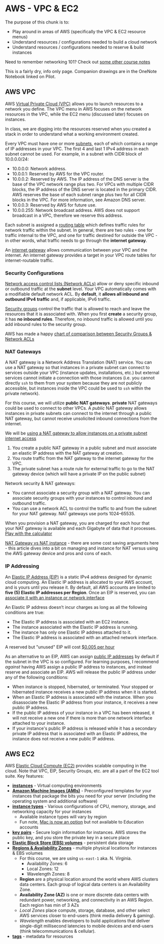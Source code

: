 # AWS - VPC & EC2

The purpose of this chunk is to:
- Play around in areas of AWS (specifically the VPC & EC2 resource menus)
- Understand resources / configurations needed to build a cloud network
- Understand resources / configurations needed to reserve & build instances

Need to remember networking 101?  Check out [some other course notes](https://github.com/pattonsgirl/CEG2410/blob/main/LectureNotes/Week03-Networking.md)

This is a fairly dry, info only page.  Companion drawings are in the OneNote Notebook linked on Pilot.

## AWS VPC

AWS [Virtual Private Cloud (VPC)](https://docs.aws.amazon.com/vpc/latest/userguide/what-is-amazon-vpc.html) allows you to launch resources to a network you define.  The VPC menu in AWS focuses on the network resources in the VPC, while the EC2 menu (discussed later) focuses on instances.

In class, we are digging into the resources reserved when you created a stack in order to understand what a working environment created.

Every VPC must have one or more [subnets](https://docs.aws.amazon.com/vpc/latest/userguide/configure-subnets.html), each of which contains a range of IP addresses in your VPC.  The first 4 and last 1 IPv4 address in each subnet cannot be used.  For example, in a subnet with CIDR block of 10.0.0.0/24:
- 10.0.0.0: Network address.
- 10.0.0.1: Reserved by AWS for the VPC router.
- 10.0.0.2: Reserved by AWS. The IP address of the DNS server is the base of the VPC network range plus two. For VPCs with multiple CIDR blocks, the IP address of the DNS server is located in the primary CIDR. AWS reserves the base of each subnet range plus two for all CIDR blocks in the VPC. For more information, see Amazon DNS server.
- 10.0.0.3: Reserved by AWS for future use.
- 10.0.0.255: Network broadcast address. AWS does not support broadcast in a VPC, therefore we reserve this address. 

Each subnet is assigned a [routing table](https://docs.aws.amazon.com/vpc/latest/userguide/VPC_Route_Tables.html#subnet-route-tables) which defines traffic rules for network traffic within the subnet.  In general, there are two rules - one for traffic internal to the VPC, and one for traffic destined for outside the VPC - in other words, what traffic needs to go through the **internet gateway**.  

An [internet gateway](https://docs.aws.amazon.com/vpc/latest/userguide/VPC_Internet_Gateway.html) allows communication between your VPC and the internet.  An internet gateway provides a target in your VPC route tables for internet-routable traffic. 


### Security Configurations

[Network access control lists (Network ACLs)](https://docs.aws.amazon.com/vpc/latest/userguide/vpc-network-acls.html) allow or deny specific inbound or outbound traffic at the **subnet** level.  Your VPC automatically comes with a modifiable default network ACL. By **default**, it **allows all inbound and outbound IPv4 traffic** and, if applicable, IPv6 traffic.

[Security groups](https://docs.aws.amazon.com/vpc/latest/userguide/VPC_SecurityGroups.html) control the traffic that is allowed to reach and leave the resources that it is associated with.  When you first **create** a security group, it has **no inbound rules**. Therefore, no inbound traffic is allowed until you add inbound rules to the security group.

AWS has made a happy [chart of comparison between Security Groups & Network ACLs](https://docs.aws.amazon.com/vpc/latest/userguide/VPC_Security.html#VPC_Security_Comparison)

### NAT Gateways

A NAT gateway is a Network Address Translation (NAT) service. You can use a NAT gateway so that instances in a private subnet can connect to services outside your VPC (instance updates, installations, etc.) but external services cannot initiate a connection with those instances (i.e. you cannot directly `ssh` to them from your system because they are not publicly accessible, but instances inside the VPC could be used to `ssh` within the private network).

For this course, we will utilize **public NAT gateways**.  **private** NAT gateways could be used to connect to other VPCs.  A *public* NAT gateway allows instances in private subnets can connect to the internet through a public NAT gateway, but cannot receive unsolicited inbound connections from the internet. 

We will be [using a NAT gateway to allow instances on a private subnet internet access](https://docs.aws.amazon.com/vpc/latest/userguide/nat-gateway-scenarios.html#public-nat-internet-access)
1. You create a public NAT gateway in a public subnet and must associate an elastic IP address with the NAT gateway at creation. 
2. You route traffic from the NAT gateway to the internet gateway for the VPC.
3. The private subnet has a route rule for external traffic to go to the NAT gateway device (which will have a private IP on the public subnet) 

Network security & NAT gateways:
- You cannot associate a security group with a NAT gateway. You can associate security groups with your instances to control inbound and outbound traffic.
- You can use a network ACL to control the traffic to and from the subnet for your NAT gateway. NAT gateways use ports 1024–65535. 

When you provision a NAT gateway, you are charged for each hour that your NAT gateway is available and each Gigabyte of data that it processes.  [Play with the calculator](https://aws.amazon.com/vpc/pricing/)

[NAT Gateway vs NAT instance](https://www.tinystacks.com/blog-post/aws-cost-optimization-nat-instances-vs-nat-gateways/) - there are some cost saving arguments here - this article dives into a bit on managing and instance for NAT versus using the AWS gateway device and pros and cons of each.

### IP Addressing

An [Elastic IP Address (EIP)](https://docs.aws.amazon.com/AWSEC2/latest/UserGuide/elastic-ip-addresses-eip.html) is a static IPv4 address designed for dynamic cloud computing. An Elastic IP address is allocated to your AWS account, and is yours until you release it.  By default, all AWS accounts are limited to **five (5) Elastic IP addresses per Region**.  Once an EIP is reserved, you can [associate it with an instance or network interface](https://docs.aws.amazon.com/AWSEC2/latest/UserGuide/elastic-ip-addresses-eip.html#using-instance-addressing-eips-associating)

An Elastic IP address doesn’t incur charges as long as all the following conditions are true:
- The Elastic IP address is associated with an EC2 instance.
- The instance associated with the Elastic IP address is running.
- The instance has only one Elastic IP address attached to it.
- The Elastic IP address is associated with an attached network interface.

A reserved but "unused" EIP will cost [$0.005 per hour](https://aws.amazon.com/ec2/pricing/on-demand/#Elastic_IP_Addresses)


As an alternative to an EIP, AWS can assign [public IP addresses](https://docs.aws.amazon.com/AWSEC2/latest/UserGuide/using-instance-addressing.html#concepts-public-addresses) by default if the subnet in the VPC is so configured.  For learning purposes, I recommend *against* having AWS assign a public IP address to instances, and instead reserve and associate an EIP.  AWS will release the public IP address under any of the following conditions:
- When instance is stopped, hibernated, or terminated. Your stopped or hibernated instance receives a new public IP address when it is started.
- When an Elastic IP address is associated with the instance. When you disassociate the Elastic IP address from your instance, it receives a new public IP address.
- If the public IP address of your instance in a VPC has been released, it will not receive a new one if there is more than one network interface attached to your instance.
- If your instance's public IP address is released while it has a secondary private IP address that is associated with an Elastic IP address, the instance does not receive a new public IP address.

## AWS EC2

AWS [Elastic Cloud Compute (EC2)](https://docs.aws.amazon.com/AWSEC2/latest/UserGuide/concepts.html) provides scalable computing in the cloud.  Note that VPC, EIP, Security Groups, etc. are all a part of the EC2 tool suite.  Key features:
- [**instances**](https://docs.aws.amazon.com/AWSEC2/latest/UserGuide/Instances.html) - Virtual computing environments
- [**Amazon Machine Images (AMIs)**](https://docs.aws.amazon.com/AWSEC2/latest/UserGuide/AMIs.html) - Preconfigured templates for your instances that package the bits you need for your server (including the operating system and additional software)
- [**instance types**](https://docs.aws.amazon.com/AWSEC2/latest/UserGuide/instance-types.html) - Various configurations of CPU, memory, storage, and networking capacity for your instances
    - Available instance types will vary by region
    - Fun note, [Mac is now an option](https://docs.aws.amazon.com/AWSEC2/latest/UserGuide/ec2-mac-instances.html) but not available to Education accounts
- [**key pairs**](https://docs.aws.amazon.com/AWSEC2/latest/UserGuide/ec2-key-pairs.html) - Secure login information for instances. AWS stores the public key, and you store the private key in a secure place
- [**Elastic Block Store (EBS) volumes**](https://docs.aws.amazon.com/AWSEC2/latest/UserGuide/AmazonEBS.html) - persistent data storage
- [**Regions & Availability Zones**](https://aws.amazon.com/about-aws/global-infrastructure/regions_az/) - multiple physical locations for instances & EBS volumes
    - For this course, we are using `us-east-1` aka. N. Virginia.  
        - Availability Zones: 6
        - Local Zones: 12 
        - Wavelength Zones: 8
    - **Region** are a physical location around the world where AWS clusters data centers. Each group of logical data centers is an Availability Zone.
    - **Availability Zone (AZ)** is one or more discrete data centers with redundant power, networking, and connectivity in an AWS Region.  Each region has min of 3 AZs
    - *Local Zones* place compute, storage, database, and other select AWS services closer to end-users (think media delivery & gaming).
    - *Wavelength* enables developers to build applications that deliver single-digit millisecond latencies to mobile devices and end-users (think telecommunications & cellular).
- [**tags**](https://docs.aws.amazon.com/AWSEC2/latest/UserGuide/Using_Tags.html) - metadata for resources

